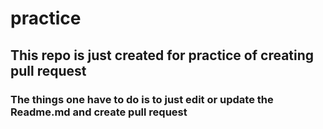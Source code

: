 # practice
## This repo is just created for practice of creating pull request
### The things one have to do is to just edit or update the Readme.md and create pull request


















